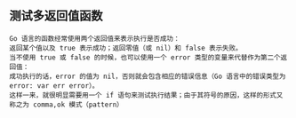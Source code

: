 **测试多返回值函数**
-
    Go 语言的函数经常使用两个返回值来表示执行是否成功：
    返回某个值以及 true 表示成功；返回零值（或 nil）和 false 表示失败。
    当不使用 true 或 false 的时候，也可以使用一个 error 类型的变量来代替作为第二个返回值：
    成功执行的话，error 的值为 nil，否则就会包含相应的错误信息（Go 语言中的错误类型为 error: var err error）。
    这样一来，就很明显需要用一个 if 语句来测试执行结果；由于其符号的原因，这样的形式又称之为 comma,ok 模式（pattern）